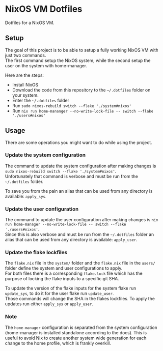 # NixOS VM Dotfiles

Dotfiles for a NixOS VM.

## Setup

The goal of this project is to be able to setup a fully working NixOS VM with just two commands.  
The first command setup the NixOS system, while the second setup the user on the system with home-manager.

Here are the steps:
- Install NixOS
- Download the code from this repository to the `~/.dotfiles` folder on your system.
- Enter the `~/.dotfiles` folder
- Run `sudo nixos-rebuild switch --flake './system#nixos'`
- Run `nix run home-mananger --no-write-lock-file -- switch --flake './users#nixos'`

## Usage

There are some operations you might want to do while using the project.

### Update the system configuration

The command to update the system configuration after making changes is `sudo nixos-rebuild switch --flake './system#nixos'`.  
Unfortunately that command is verbose and must be run from the `~/.dotfiles` folder.

To save you from the pain an alias that can be used from any directory is available: `apply_sys`.

### Update the user configuration

The command to update the user configuration after making changes is `nix run home-manager --no-write-lock-file -- switch --flake './users#nixos'`.  
Since this is also verbose and must be run from the `~/.dotfiles` folder an alias that can be used from any directory is available: `apply_user`.

### Update the flake lockfiles

The `flake.nix` file in the `system/` folder and the `flake.nix` file in the `users/` folder define the system and user configurations to apply.  
For both files there is a corresponding `flake.lock` file which has the purpose of locking the flake inputs to a specific git SHA.

To update the version of the flake inputs for the system flake run `update_sys`, to do it for the user flake run `update_user`.  
Those commands will change the SHA in the flakes lockfiles. To apply the updates run either `apply_sys` or `apply_user`.

### Note

The `home-manager` configuration is separated from the system configuration (home-manager is installed standalone according to the docs). This is useful to avoid Nix to create another system wide generation for each change to the home profile, which is frankly overkill.
```
